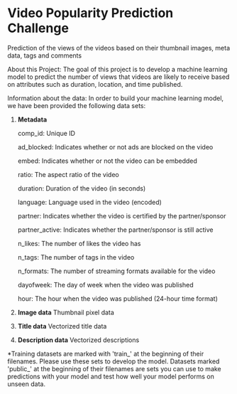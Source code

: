 # Video Popularity Prediction Challenge
Prediction of the views of the videos based on their thumbnail images, meta data, tags and comments

About this Project:
The goal of this project is to develop a machine learning model to predict the number of views that videos are likely to receive based on attributes such as duration, location, and time published.

Information about the data: In order to build your machine learning model, we have been provided the following data sets:

1. **Metadata**

      comp_id: Unique ID

      ad_blocked: Indicates whether or not ads are blocked on the video

      embed: Indicates whether or not the video can be embedded

      ratio: The aspect ratio of the video

      duration: Duration of the video (in seconds)

      language: Language used in the video (encoded)

      partner: Indicates whether the video is certified by the partner/sponsor

      partner_active: Indicates whether the partner/sponsor is still active

      n_likes: The number of likes the video has

      n_tags: The number of tags in the video

      n_formats: The number of streaming formats available for the video

      dayofweek: The day of week when the video was published

      hour: The hour when the video was published (24-hour time format)


2. **Image data**
      Thumbnail pixel data


3. **Title data**
      Vectorized title data


4. **Description data**
      Vectorized descriptions


*Training datasets are marked with 'train_' at the beginning of their filenames. Please use these sets to develop the model. 
Datasets marked 'public_' at the beginning of their filenames are sets you can use to make predictions with your model and test how well your model performs on unseen data.

